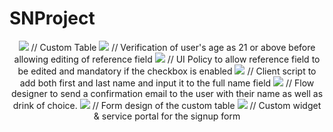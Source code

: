 # SNProject
<p align="center">
<img src="https://i.imgur.com/NBpV6yD.png"> 
// Custom Table
<img src="https://i.imgur.com/bmVEuI2.png"> 
// Verification of user's age as 21 or above before allowing editing of reference field
<img src="https://i.imgur.com/Ty7N2oT.png"> 
// UI Policy to allow reference field to be edited and mandatory if the checkbox is enabled
<img src="https://i.imgur.com/Wk6yhGC.png"> 
// Client script to add both first and last name and input it to the full name field
<img src="https://i.imgur.com/3F6RYV7.png"> 
// Flow designer to send a confirmation email to the user with their name as well as drink of choice.
<img src="https://i.imgur.com/hQKXFdz.png"> 
// Form design of the custom table
<img src="https://i.imgur.com/OfhdU2q.png"> 
// Custom widget & service portal for the signup form
</p>
